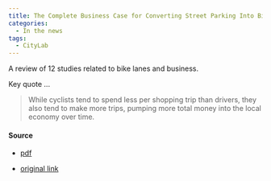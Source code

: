 ```yaml
---
title: The Complete Business Case for Converting Street Parking Into Bike Lanes, CityLab, 2015
categories:
  - In the news
tags:
  - CityLab
---
```


A review of 12 studies related to bike lanes and business. 

Key quote ...

> While cyclists tend to spend less per shopping trip than drivers, they also tend to make more trips, pumping more
> total money into the local economy over time.

#### Source

* [pdf](../../assets/news/2015-city-lab-good-for-business.pdf)

* [original link](https://www.bloomberg.com/news/articles/2015-03-13/every-study-ever-conducted-on-the-impact-converting-street-parking-into-bike-lanes-has-on-businesses)